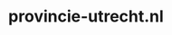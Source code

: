 ---
layout: post
title:  "provincie-utrecht.nl"
internal_url:  "/dutchgov/provincie-utrecht.nl.html"
subdomains_count: 131
all_subdomains_count: 178
urls_count: 106
ssl_rank: 0
http_rank: 53.933962264151
url_link: /data/provincie-utrecht.nl/urls.txt
all_subdomains_link: /data/provincie-utrecht.nl/all_subdomains.txt
subdomains_link: /data/provincie-utrecht.nl/subdomains.txt
categories: dutchgov
---